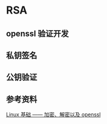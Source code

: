 # RSA

## openssl 验证开发


## 私钥签名

## 公钥验证

## 参考资料
[Linux 基础 —— 加密、解密以及 openssl](http://liaoph.com/encrytion-and-openssl/)